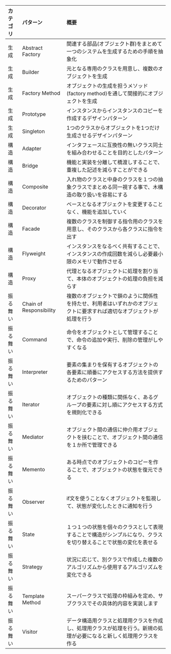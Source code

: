 |カテゴリ|パターン|概要|
|:----|:----|:----|
|生成|Abstract Factory|関連する部品(オブジェクト群)をまとめて一つのシステムを生成するための手順を抽象化|
|生成|Builder|元となる専用のクラスを用意し、複数のオブジェクトを生成|
|生成|Factory Method|オブジェクトの生成を担うメソッド(factory method)を通して間接的にオブジェクトを生成|
|生成|Prototype|インスタンスからインスタンスのコピーを作成するデザインパターン|
|生成|Singleton|1つのクラスからオブジェクトを1つだけ生成させるデザインパターン|
|構造|Adapter|インタフェースに互換性の無いクラス同士を組み合わせることを目的としたパターン|
|構造|Bridge|機能と実装を分離して橋渡しすることで、重複した記述を減らすことができる|
|構造|Composite|入れ物のクラスと中身のクラスを１つの抽象クラスでまとめる同一視する事で、木構造の取り扱いを容易にする|
|構造|Decorator|ベースとなるオブジェクトを変更することなく、機能を追加していく|
|構造|Facade|複数のクラスを制御する指令用のクラスを用意し、そのクラスから各クラスに指令を出す|
|構造|Flyweight|インスタンスをなるべく共有することで、インスタンスの作成回数を減らし必要最小限のメモリで動作させる|
|構造|Proxy|代理となるオブジェクトに処理を割り当て、本体のオブジェクトの処理の負担を減らす|
|振る舞い|Chain of Responsibility|複数のオブジェクトで鎖のように関係性を持たせ、利用者はいずれかのオブジェクトに要求すれば適切なオブジェクトが処理を行う|
|振る舞い|Command|命令をオブジェクトとして管理することで、命令の追加や実行、削除の管理がしやすくなる|
|振る舞い|Interpreter|要素の集まりを保有するオブジェクトの各要素に順番にアクセスする方法を提供するためのパターン|
|振る舞い|Iterator|オブジェクトの種類に関係なく、あるグループの要素に対し順にアクセスする方式を規則化できる|
|振る舞い|Mediator|オブジェクト間の通信に仲介用オブジェクトを挟むことで、オブジェクト間の通信を１か所で管理できる|
|振る舞い|Memento|ある時点でのオブジェクトのコピーを作ることで、オブジェクトの状態を復元できる|
|振る舞い|Observer|if文を使うことなくオブジェクトを監視して、状態が変化したときに通知を行う|
|振る舞い|State|１つ１つの状態を個々のクラスとして表現することで構造がシンプルになり、クラスを切り替えることで状態の変化を表せる|
|振る舞い|Strategy|状況に応じて、別クラスで作成した複数のアルゴリズムから使用するアルゴリズムを変化できる|
|振る舞い|Template Method|スーパークラスで処理の枠組みを定め、サブクラスでその具体的内容を実装します|
|振る舞い|Visitor|データ構造用クラスと処理用クラスを作成し、処理用クラスが処理を行う。新規の処理が必要になると新しく処理用クラスを作る|
